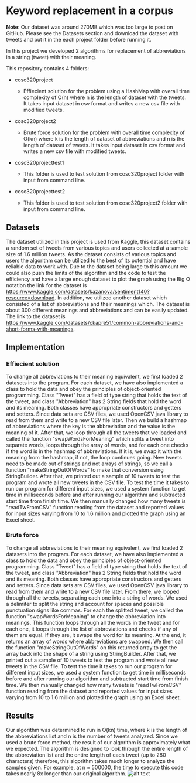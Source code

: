 
# Keyword replacement in a corpus

**Note**: Our dataset was around 270MB which was too large to post on GitHub. Please see the Datasets section and download the dataset with tweets and put it in the each project folder before running it.

In this project we developed 2 algorithms for replacement of abbreviations in a string (tweet) with their meaning.

This repository contains 4 folders:

* cosc320project
    -  Effiecient solution for the problem using a HashMap with overall time complexity of O(n) where n is the length of dataset with the tweets. It takes input dataset in csv format and writes a new csv file with modified tweets.
* cosc320project2
    - Brute force solution for the problem with overall time complexity of O(kn) where k is the length of dataset of abbreviations and n is the length of dataset of tweets. It takes input dataset in csv format and writes a new csv file with modified tweets.

* cosc320projecttest1
    - This folder is used to test solution from cosc320project folder with input from command line.
* cosc320projecttest2
     - This folder is used to test solution from cosc320project2 folder with input from command line.

## Datasets
The dataset utilized in this project is used from Kaggle, this dataset contains a random set of tweets from various topics and users collected at a sample size of 1.6 million tweets. As the dataset consists of various topics and users the algorithm can be utilized to the best of its potential and have reliable data to work with. Due to the dataset being large to this amount we could also push the limits of the algorithm and the code to test the efficiency and have a large enough dataset to plot the graph using the Big O notation the link for the dataset is https://www.kaggle.com/datasets/kazanova/sentiment140?resource=download. 
In addition, we utilized another dataset which consisted of a list of abbreviations and their meanings which. The dataset is about 300 different meanings and abbreviations and can be easily updated. The link to the dataset is https://www.kaggle.com/datasets/ckapre51/common-abbreviations-and-short-forms-with-meanings.

## Implementation

### Effiecient solution
To change all abbreviations to their meaning equivalent, we first loaded 2 datasets into the program. For each dataset, we have also implemented a class to hold the data and obey the principles of object-oriented programming. Class "Tweet" has a field of type string that holds the text of the tweet, and class "Abbreviation" has 2 String fields that hold the word and its meaning. Both classes have appropriate constructors and getters and setters. Since data sets are CSV files, we used OpenCSV java library to read from them and write to a new CSV file later. Then we build a hashmap of abbreviations where the key is the abbreviation and the value is the meaning of it. After that, we loop through all the tweets that we loaded and called the function "swapWordsForMeaning" which splits a tweet into separate words, loops through the array of words, and for each one checks if the word is in the hashmap of abbreviations. If it is, we swap it with the meaning from the hashmap, if not, the loop continues going. New tweets need to be made out of strings and not arrays of strings, so we call a function "makeStringOutOfWords" to make that conversion using StringBuilder. After that, we printed out a sample of 10 tweets to test the program and wrote all new tweets in the CSV file.
To test the time it takes to run our program for different input sizes, we used a system function to get time in milliseconds before and after running our algorithm and subtracted start time from finish time. We then manually changed how many tweets is "readTwFromCSV" function reading from the dataset and reported values for input sizes varying from 10 to 1.6 million and plotted the graph using an Excel sheet. 

### Brute force
To change all abbreviations to their meaning equivalent, we first loaded 2 datasets into the program. For each dataset, we have also implemented a class to hold the data and obey the principles of object-oriented programming. Class "Tweet" has a field of type string that holds the text of the tweet, and class "Abbreviation" has 2 String fields that hold the word and its meaning. Both classes have appropriate constructors and getters and setters. Since data sets are CSV files, we used OpenCSV java library to read from them and write to a new CSV file later. From there, we looped through all the tweets, separating each one into a string of words. We used a delimiter to split the string and account for spaces and possible punctuation signs like commas. For each the splitted tweet, we called the function "swapWordsForMeaning" to change the abbreviation into meanings. This function loops through all the words in the tweet and for each one, it loops through the list of abbreviations and checks if any of them are equal. If they are, it swaps the word for its meaning. At the end, it returns an array of words where abbreviations are swapped. We then call the function "makeStringOutOfWords" on this returned array to get the array back into the shape of a string using StringBuilder. After that, we printed out a sample of 10 tweets to test the program and wrote all new tweets in the CSV file.
To test the time it takes to run our program for different input sizes, we used a system function to get time in milliseconds before and after running our algorithm and subtracted start time from finish time. We then manually changed how many tweets is "readTwFromCSV" function reading from the dataset and reported values for input sizes varying from 10 to 1.6 million and plotted the graph using an Excel sheet. 

## Results
Our algorithm was determined to run in O(kn) time, where k is the length of the abbreviations list and n is the number of tweets analyzed. Since we used a brute force method, the result of our algorithm is approximately what we expected. The algorithm is designed to look through the entire length of the abbreviation list and the entire length of each tweet (up to 280 characters) therefore, this algorithm takes much longer to analyze the samples given. For example, at n = 500000, the time to execute this code takes nearly 8x longer than our original algorithm. 
![alt text](http://url/to/img.png)

